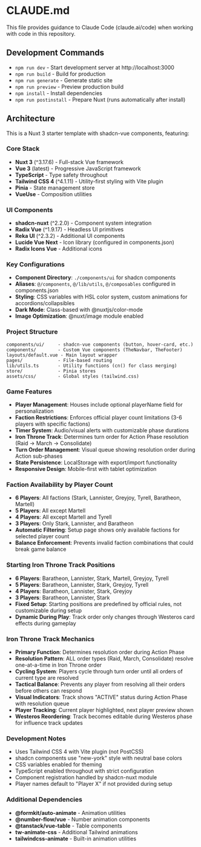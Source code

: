 # CLAUDE.md

This file provides guidance to Claude Code (claude.ai/code) when working with code in this repository.

## Development Commands

- `npm run dev` - Start development server at http://localhost:3000
- `npm run build` - Build for production
- `npm run generate` - Generate static site
- `npm run preview` - Preview production build
- `npm install` - Install dependencies
- `npm run postinstall` - Prepare Nuxt (runs automatically after install)

## Architecture

This is a Nuxt 3 starter template with shadcn-vue components, featuring:

### Core Stack
- **Nuxt 3** (^3.17.6) - Full-stack Vue framework
- **Vue 3** (latest) - Progressive JavaScript framework  
- **TypeScript** - Type safety throughout
- **Tailwind CSS 4** (^4.1.11) - Utility-first styling with Vite plugin
- **Pinia** - State management store
- **VueUse** - Composition utilities

### UI Components
- **shadcn-nuxt** (^2.2.0) - Component system integration
- **Radix Vue** (^1.9.17) - Headless UI primitives
- **Reka UI** (^2.3.2) - Additional UI components
- **Lucide Vue Next** - Icon library (configured in components.json)
- **Radix Icons Vue** - Additional icons

### Key Configurations
- **Component Directory**: `./components/ui` for shadcn components
- **Aliases**: `@/components`, `@/lib/utils`, `@/composables` configured in components.json
- **Styling**: CSS variables with HSL color system, custom animations for accordions/collapsibles
- **Dark Mode**: Class-based with @nuxtjs/color-mode
- **Image Optimization**: @nuxt/image module enabled

### Project Structure
```
components/ui/     - shadcn-vue components (button, hover-card, etc.)
components/        - Custom Vue components (TheNavbar, TheFooter)
layouts/default.vue - Main layout wrapper
pages/             - File-based routing
lib/utils.ts       - Utility functions (cn() for class merging)
store/             - Pinia stores
assets/css/        - Global styles (tailwind.css)
```

### Game Features
- **Player Management**: Houses include optional playerName field for personalization
- **Faction Restrictions**: Enforces official player count limitations (3-6 players with specific factions)
- **Timer System**: Audio/visual alerts with customizable phase durations
- **Iron Throne Track**: Determines turn order for Action Phase resolution (Raid → March → Consolidate)
- **Turn Order Management**: Visual queue showing resolution order during Action sub-phases
- **State Persistence**: LocalStorage with export/import functionality
- **Responsive Design**: Mobile-first with tablet optimization

### Faction Availability by Player Count
- **6 Players**: All factions (Stark, Lannister, Greyjoy, Tyrell, Baratheon, Martell)
- **5 Players**: All except Martell
- **4 Players**: All except Martell and Tyrell  
- **3 Players**: Only Stark, Lannister, and Baratheon
- **Automatic Filtering**: Setup page shows only available factions for selected player count
- **Balance Enforcement**: Prevents invalid faction combinations that could break game balance

### Starting Iron Throne Track Positions
- **6 Players**: Baratheon, Lannister, Stark, Martell, Greyjoy, Tyrell
- **5 Players**: Baratheon, Lannister, Stark, Greyjoy, Tyrell
- **4 Players**: Baratheon, Lannister, Stark, Greyjoy
- **3 Players**: Baratheon, Lannister, Stark
- **Fixed Setup**: Starting positions are predefined by official rules, not customizable during setup
- **Dynamic During Play**: Track order only changes through Westeros card effects during gameplay

### Iron Throne Track Mechanics
- **Primary Function**: Determines resolution order during Action Phase
- **Resolution Pattern**: ALL order types (Raid, March, Consolidate) resolve one-at-a-time in Iron Throne order
- **Cycling System**: Players cycle through turn order until all orders of current type are resolved
- **Tactical Balance**: Prevents any player from resolving all their orders before others can respond
- **Visual Indicators**: Track shows "ACTIVE" status during Action Phase with resolution queue
- **Player Tracking**: Current player highlighted, next player preview shown
- **Westeros Reordering**: Track becomes editable during Westeros phase for influence track updates

### Development Notes
- Uses Tailwind CSS 4 with Vite plugin (not PostCSS)
- shadcn components use "new-york" style with neutral base colors
- CSS variables enabled for theming
- TypeScript enabled throughout with strict configuration
- Component registration handled by shadcn-nuxt module
- Player names default to "Player X" if not provided during setup

### Additional Dependencies
- **@formkit/auto-animate** - Animation utilities
- **@number-flow/vue** - Number animation components
- **@tanstack/vue-table** - Table components
- **tw-animate-css** - Additional Tailwind animations
- **tailwindcss-animate** - Built-in animation utilities